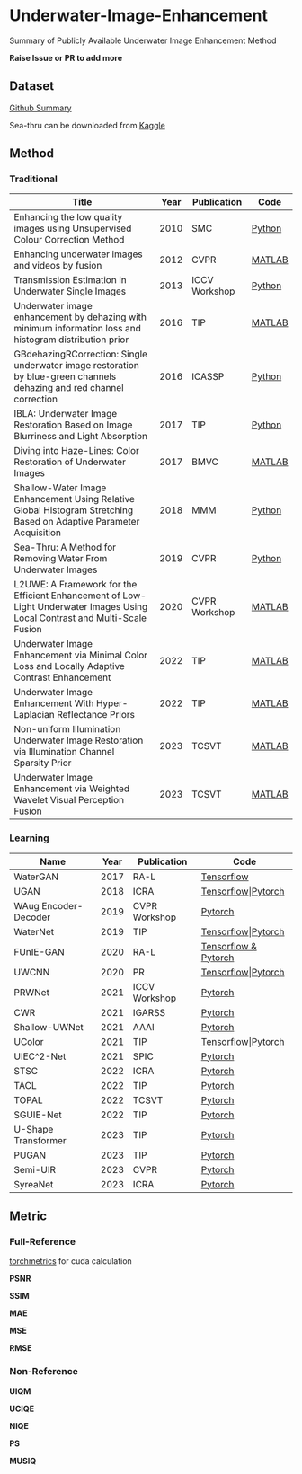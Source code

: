 # Underwater-Image-Enhancement
Summary of Publicly Available Underwater Image Enhancement Method

**Raise Issue or PR to add more**

## Dataset

[Github Summary](https://github.com/xinzhichao/underwater_datasets)

Sea-thru can be downloaded from [Kaggle](https://www.kaggle.com/datasets/colorlabeilat/seathru-dataset)

## Method

### Traditional

| Title                                                        | Year | Publication   | Code                                                         |
| ------------------------------------------------------------ | ---- | ------------- | ------------------------------------------------------------ |
| Enhancing the low quality images using Unsupervised Colour Correction Method | 2010 | SMC           | [Python](https://github.com/wangyanckxx/Single-Underwater-Image-Enhancement-and-Color-Restoration) |
| Enhancing underwater images and videos by fusion             | 2012 | CVPR          | [MATLAB](https://github.com/wangyanckxx/Single-Underwater-Image-Enhancement-and-Color-Restoration) |
| Transmission Estimation in Underwater Single Images          | 2013 | ICCV Workshop | [Python](https://github.com/wangyanckxx/Single-Underwater-Image-Enhancement-and-Color-Restoration) |
| Underwater image enhancement by dehazing with minimum information loss and histogram distribution prior | 2016 | TIP           | [MATLAB](https://github.com/Li-Chongyi/TIP2016-code)         |
| GBdehazingRCorrection: Single underwater image restoration by blue-green channels dehazing and red channel correction | 2016 | ICASSP        | [Python](https://github.com/wangyanckxx/Single-Underwater-Image-Enhancement-and-Color-Restoration) |
| IBLA: Underwater Image Restoration Based on Image Blurriness and Light Absorption | 2017 | TIP           | [Python](https://github.com/wangyanckxx/Single-Underwater-Image-Enhancement-and-Color-Restoration) |
| Diving into Haze-Lines: Color Restoration of Underwater Images | 2017 | BMVC          | [MATLAB](https://github.com/danaberman/underwater-hl)        |
| Shallow-Water Image Enhancement Using Relative Global Histogram Stretching Based on Adaptive Parameter Acquisition | 2018 | MMM           | [Python](https://github.com/wangyanckxx/Single-Underwater-Image-Enhancement-and-Color-Restoration) |
| Sea-Thru: A Method for Removing Water From Underwater Images | 2019 | CVPR          | [Python](https://github.com/hainh/sea-thru)                  |
| L2UWE: A Framework for the Efficient Enhancement of Low-Light Underwater Images Using Local Contrast and Multi-Scale Fusion | 2020 | CVPR Workshop | [MATLAB](https://github.com/tunai/l2uwe)                     |
| Underwater Image Enhancement via Minimal Color Loss and Locally Adaptive Contrast Enhancement | 2022 | TIP           | [MATLAB](https://github.com/Li-Chongyi/MMLE_code)            |
| Underwater Image Enhancement With Hyper-Laplacian Reflectance Priors | 2022 | TIP           | [MATLAB](https://github.com/zhuangpeixian/HLRP)              |
| Non-uniform Illumination Underwater Image Restoration via Illumination Channel Sparsity Prior | 2023 | TCSVT         | [MATLAB](https://github.com/Hou-Guojia/ICSP)                 |
| Underwater Image Enhancement via Weighted Wavelet Visual Perception Fusion | 2023 | TCSVT         | [MATLAB](https://github.com/Li-Chongyi/WWPF_code)            |

### Learning

| Name                 | Year | Publication   | Code                                                         |
| -------------------- | ---- | ------------- | ------------------------------------------------------------ |
| WaterGAN             | 2017 | RA-L          | [Tensorflow](https://github.com/kskin/WaterGAN)              |
| UGAN                 | 2018 | ICRA          | [Tensorflow](https://github.com/cameronfabbri/Underwater-Color-Correction)\|[Pytorch](https://github.com/xahidbuffon/FUnIE-GAN) |
| WAug Encoder-Decoder | 2019 | CVPR Workshop | [Pytorch](https://github.com/AdarshMJ/Underwater-Image-Enhancement-via-Style-Transfer) |
| WaterNet             | 2019 | TIP           | [Tensorflow](https://github.com/Li-Chongyi/Water-Net_Code)\|[Pytorch](https://github.com/BIGWangYuDong/UWEnhancement) |
| FUnIE-GAN            | 2020 | RA-L          | [Tensorflow & Pytorch](https://github.com/xahidbuffon/FUnIE-GAN) |
| UWCNN                | 2020 | PR            | [Tensorflow](https://github.com/saeed-anwar/UWCNN)\|[Pytorch](https://github.com/BIGWangYuDong/UWEnhancement) |
| PRWNet               | 2021 | ICCV Workshop | [Pytorch](https://github.com/huofushuo/PRWNet)               |
| CWR                  | 2021 | IGARSS        | [Pytorch](https://github.com/JunlinHan/CWR)                  |
| Shallow-UWNet        | 2021 | AAAI          | [Pytorch](https://github.com/mkartik/Shallow-UWnet)          |
| UColor               | 2021 | TIP           | [Tensorflow](https://github.com/Li-Chongyi/Ucolor)\|[Pytorch](https://github.com/CV-Reimplementation/Ucolor-Reimplementation) |
| UIEC^2-Net           | 2021 | SPIC          | [Pytorch](https://github.com/BIGWangYuDong/UWEnhancement)    |
| STSC                 | 2022 | ICRA          | [Pytorch](https://github.com/wdhudiekou/STSC)                |
| TACL                 | 2022 | TIP           | [Pytorch](https://github.com/Jzy2017/TACL)                   |
| TOPAL                | 2022 | TCSVT         | [Pytorch](https://github.com/Jzy2017/TOPAL)                  |
| SGUIE-Net            | 2022 | TIP           | [Pytorch](https://github.com/trentqq/SGUIE-Net_Simple)       |
| U-Shape Transformer  | 2023 | TIP           | [Pytorch](https://github.com/LintaoPeng/U-shape_Transformer_for_Underwater_Image_Enhancement) |
| PUGAN                | 2023 | TIP           | [Pytorch](https://github.com/rmcong/PUGAN_TIP2023)           |
| Semi-UIR             | 2023 | CVPR          | [Pytorch](https://github.com/Huang-ShiRui/Semi-UIR)          |
| SyreaNet             | 2023 | ICRA          | [Pytorch](https://github.com/RockWenJJ/SyreaNet)             |

## Metric

### Full-Reference

[torchmetrics](https://github.com/Lightning-AI/torchmetrics) for cuda calculation

**PSNR**

**SSIM**

**MAE**

**MSE**

**RMSE**

### Non-Reference

**UIQM**

**UCIQE**

**NIQE**

**PS**

**MUSIQ**

